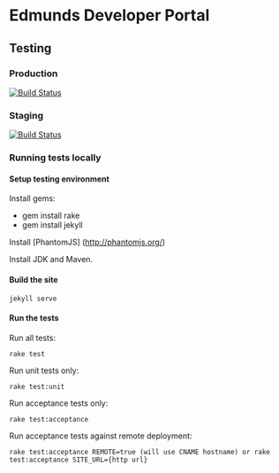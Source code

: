 # Edmunds Developer Portal

## Testing

### Production

[![Build Status](https://travis-ci.org/EdmundsAPI/edmundsapi.github.com.png)](https://travis-ci.org/EdmundsAPI/edmundsapi.github.com)

### Staging

[![Build Status](https://travis-ci.org/edmundsapi-preprod/edmundsapi-preprod.github.com.png)](https://travis-ci.org/edmundsapi-preprod/edmundsapi-preprod.github.com)

### Running tests locally

#### Setup testing environment

Install gems:

  - gem install rake
  - gem install jekyll

Install [PhantomJS] (http://phantomjs.org/)

Install JDK and Maven.

#### Build the site

    jekyll serve

#### Run the tests

Run all tests:

    rake test

Run unit tests only:

    rake test:unit

Run acceptance tests only:

    rake test:acceptance

Run acceptance tests against remote deployment:

    rake test:acceptance REMOTE=true (will use CNAME hostname) or rake test:acceptance SITE_URL={http url}
